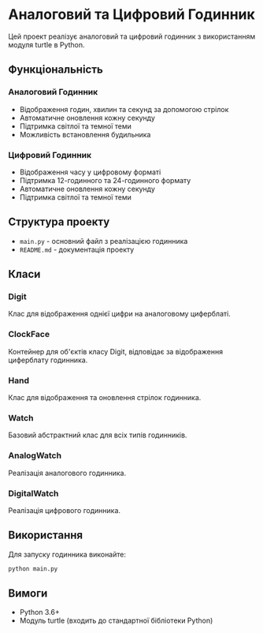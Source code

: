# Аналоговий та Цифровий Годинник

Цей проект реалізує аналоговий та цифровий годинник з використанням модуля turtle в Python.

## Функціональність

### Аналоговий Годинник
- Відображення годин, хвилин та секунд за допомогою стрілок
- Автоматичне оновлення кожну секунду
- Підтримка світлої та темної теми
- Можливість встановлення будильника

### Цифровий Годинник
- Відображення часу у цифровому форматі
- Підтримка 12-годинного та 24-годинного формату
- Автоматичне оновлення кожну секунду
- Підтримка світлої та темної теми

## Структура проекту

- `main.py` - основний файл з реалізацією годинника
- `README.md` - документація проекту

## Класи

### Digit
Клас для відображення однієї цифри на аналоговому циферблаті.

### ClockFace
Контейнер для об'єктів класу Digit, відповідає за відображення циферблату годинника.

### Hand
Клас для відображення та оновлення стрілок годинника.

### Watch
Базовий абстрактний клас для всіх типів годинників.

### AnalogWatch
Реалізація аналогового годинника.

### DigitalWatch
Реалізація цифрового годинника.

## Використання

Для запуску годинника виконайте:
```python
python main.py
```

## Вимоги
- Python 3.6+
- Модуль turtle (входить до стандартної бібліотеки Python) 